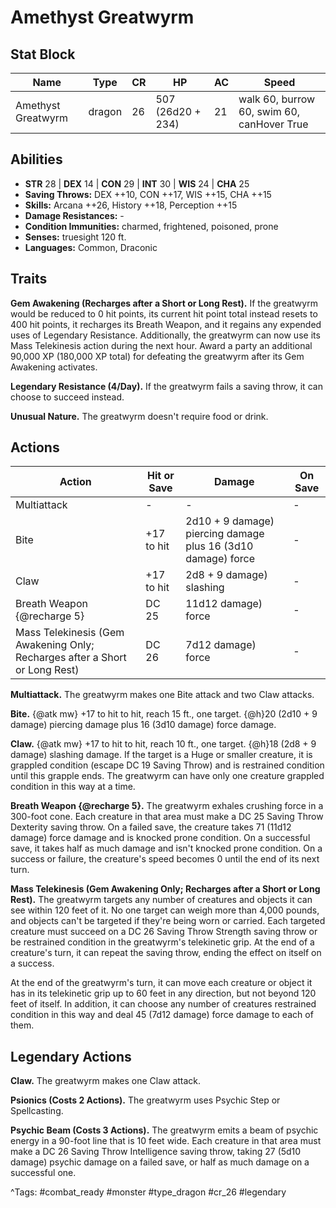 # Amethyst Greatwyrm

## Stat Block

| Name | Type | CR | HP | AC | Speed |
|------|------|----|----|----|-------|
| Amethyst Greatwyrm | dragon | 26 | 507 (26d20 + 234) | 21 | walk 60, burrow 60, swim 60, canHover True |

## Abilities

- **STR** 28 | **DEX** 14 | **CON** 29 | **INT** 30 | **WIS** 24 | **CHA** 25
- **Saving Throws:** DEX ++10, CON ++17, WIS ++15, CHA ++15  
- **Skills:** Arcana ++26, History ++18, Perception ++15  
- **Damage Resistances:** -  
- **Condition Immunities:** charmed, frightened, poisoned, prone  
- **Senses:** truesight 120 ft.  
- **Languages:** Common, Draconic

## Traits

**Gem Awakening (Recharges after a Short or Long Rest).** If the greatwyrm would be reduced to 0 hit points, its current hit point total instead resets to 400 hit points, it recharges its Breath Weapon, and it regains any expended uses of Legendary Resistance. Additionally, the greatwyrm can now use its Mass Telekinesis action during the next hour. Award a party an additional 90,000 XP (180,000 XP total) for defeating the greatwyrm after its Gem Awakening activates.

**Legendary Resistance (4/Day).** If the greatwyrm fails a saving throw, it can choose to succeed instead.

**Unusual Nature.** The greatwyrm doesn't require food or drink.


## Actions

| Action | Hit or Save | Damage | On Save |
|--------|--------------|--------|----------|
| Multiattack | - | - | - |
| Bite | +17 to hit | 2d10 + 9 damage) piercing damage plus 16 (3d10 damage) force | - |
| Claw | +17 to hit | 2d8 + 9 damage) slashing | - |
| Breath Weapon {@recharge 5} | DC 25 | 11d12 damage) force | - |
| Mass Telekinesis (Gem Awakening Only; Recharges after a Short or Long Rest) | DC 26 | 7d12 damage) force | - |

**Multiattack.** The greatwyrm makes one Bite attack and two Claw attacks.

**Bite.** {@atk mw} +17 to hit to hit, reach 15 ft., one target. {@h}20 (2d10 + 9 damage) piercing damage plus 16 (3d10 damage) force damage.

**Claw.** {@atk mw} +17 to hit to hit, reach 10 ft., one target. {@h}18 (2d8 + 9 damage) slashing damage. If the target is a Huge or smaller creature, it is grappled condition (escape DC 19 Saving Throw) and is restrained condition until this grapple ends. The greatwyrm can have only one creature grappled condition in this way at a time.

**Breath Weapon {@recharge 5}.** The greatwyrm exhales crushing force in a 300-foot cone. Each creature in that area must make a DC 25 Saving Throw Dexterity saving throw. On a failed save, the creature takes 71 (11d12 damage) force damage and is knocked prone condition. On a successful save, it takes half as much damage and isn't knocked prone condition. On a success or failure, the creature's speed becomes 0 until the end of its next turn.

**Mass Telekinesis (Gem Awakening Only; Recharges after a Short or Long Rest).** The greatwyrm targets any number of creatures and objects it can see within 120 feet of it. No one target can weigh more than 4,000 pounds, and objects can't be targeted if they're being worn or carried. Each targeted creature must succeed on a DC 26 Saving Throw Strength saving throw or be restrained condition in the greatwyrm's telekinetic grip. At the end of a creature's turn, it can repeat the saving throw, ending the effect on itself on a success.

At the end of the greatwyrm's turn, it can move each creature or object it has in its telekinetic grip up to 60 feet in any direction, but not beyond 120 feet of itself. In addition, it can choose any number of creatures restrained condition in this way and deal 45 (7d12 damage) force damage to each of them.

## Legendary Actions

**Claw.** The greatwyrm makes one Claw attack.

**Psionics (Costs 2 Actions).** The greatwyrm uses Psychic Step or Spellcasting.

**Psychic Beam (Costs 3 Actions).** The greatwyrm emits a beam of psychic energy in a 90-foot line that is 10 feet wide. Each creature in that area must make a DC 26 Saving Throw Intelligence saving throw, taking 27 (5d10 damage) psychic damage on a failed save, or half as much damage on a successful one.



^Tags: #combat_ready #monster #type_dragon #cr_26 #legendary